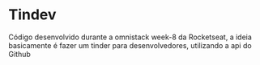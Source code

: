 # Tindev

Código desenvolvido durante a omnistack week-8 da Rocketseat, a ideia basicamente é fazer um tinder para desenvolvedores, utilizando a api do Github
